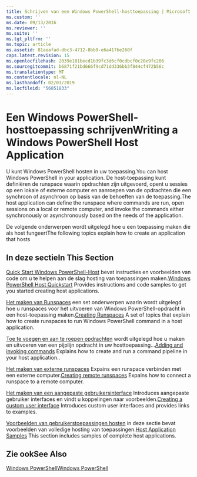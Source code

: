 ```yaml
---
title: Schrijven van een Windows PowerShell-hosttoepassing | Microsoft Docs
ms.custom: ''
ms.date: 09/13/2016
ms.reviewer: ''
ms.suite: ''
ms.tgt_pltfrm: ''
ms.topic: article
ms.assetid: 81aeafad-dbc3-4712-8bb9-e6a417be260f
caps.latest.revision: 15
ms.openlocfilehash: 2039e181becd1b39fc3d6cf0cdbcf0c20e9fc206
ms.sourcegitcommit: b6871f21bd666f9cd71dd336bb3f844cf472b56c
ms.translationtype: MT
ms.contentlocale: nl-NL
ms.lasthandoff: 02/03/2019
ms.locfileid: "56851833"
---
```

# <a name="writing-a-windows-powershell-host-application"></a><span data-ttu-id="3679d-102">Een Windows PowerShell-hosttoepassing schrijven</span><span class="sxs-lookup"><span data-stu-id="3679d-102">Writing a Windows PowerShell Host Application</span></span>

<span data-ttu-id="3679d-103">U kunt Windows PowerShell hosten in uw toepassing.</span><span class="sxs-lookup"><span data-stu-id="3679d-103">You can host Windows PowerShell in your application.</span></span> <span data-ttu-id="3679d-104">De host-toepassing kunt definiëren de runspace waarin opdrachten zijn uitgevoerd, opent u sessies op een lokale of externe computer en aanroepen van de opdrachten die een synchroon of asynchroon op basis van de behoeften van de toepassing.</span><span class="sxs-lookup"><span data-stu-id="3679d-104">The host application can define the runspace where commands are run, open sessions on a local or remote computer, and invoke the commands either synchronously or asynchronously based on the needs of the application.</span></span>

<span data-ttu-id="3679d-105">De volgende onderwerpen wordt uitgelegd hoe u een toepassing maken die als host fungeert</span><span class="sxs-lookup"><span data-stu-id="3679d-105">The following topics explain how to create an application that hosts</span></span>

## <a name="in-this-section"></a><span data-ttu-id="3679d-106">In deze sectie</span><span class="sxs-lookup"><span data-stu-id="3679d-106">In This Section</span></span>

<span data-ttu-id="3679d-107">[Quick Start Windows PowerShell-Host](./windows-powershell-host-quickstart.md) bevat instructies en voorbeelden van code om u te helpen aan de slag hosting van toepassingen maken.</span><span class="sxs-lookup"><span data-stu-id="3679d-107">[Windows PowerShell Host Quickstart](./windows-powershell-host-quickstart.md) Provides instructions and code samples to get you started creating host applications.</span></span>

<span data-ttu-id="3679d-108">[Het maken van Runspaces](./creating-runspaces.md) een set onderwerpen waarin wordt uitgelegd hoe u runspaces voor het uitvoeren van Windows PowerShell-opdracht in een host-toepassing maken.</span><span class="sxs-lookup"><span data-stu-id="3679d-108">[Creating Runspaces](./creating-runspaces.md) A set of topics that explain how to create runspaces to run Windows PowerShell command in a host application.</span></span>

<span data-ttu-id="3679d-109">[Toe te voegen en aan te roepen opdrachten](./adding-and-invoking-commands.md) wordt uitgelegd hoe u maken en uitvoeren van een pijplijn opdracht in uw hosttoepassing...</span><span class="sxs-lookup"><span data-stu-id="3679d-109">[Adding and invoking commands](./adding-and-invoking-commands.md) Explains how to create and run a command pipeline in your host application..</span></span>

<span data-ttu-id="3679d-110">[Het maken van externe runspaces](./creating-remote-runspaces.md) Expains een runspace verbinden met een externe computer.</span><span class="sxs-lookup"><span data-stu-id="3679d-110">[Creating remote runspaces](./creating-remote-runspaces.md) Expains how to connect a runspace to a remote computer.</span></span>

<span data-ttu-id="3679d-111">[Het maken van een aangepaste gebruikersinterface](./creating-a-custom-user-interface.md) Introduces aangepaste gebruiker interfaces en vindt u koppelingen naar voorbeelden.</span><span class="sxs-lookup"><span data-stu-id="3679d-111">[Creating a custom user interface](./creating-a-custom-user-interface.md) Introduces custom user interfaces and provides links to examples.</span></span>

<span data-ttu-id="3679d-112">[Voorbeelden van gebruikerstoepassingen hosten](./host-application-samples.md) in deze sectie bevat voorbeelden van volledige hosting van toepassingen.</span><span class="sxs-lookup"><span data-stu-id="3679d-112">[Host Application Samples](./host-application-samples.md) This section includes samples of complete host applications.</span></span>

## <a name="see-also"></a><span data-ttu-id="3679d-113">Zie ook</span><span class="sxs-lookup"><span data-stu-id="3679d-113">See Also</span></span>

[<span data-ttu-id="3679d-114">Windows PowerShell</span><span class="sxs-lookup"><span data-stu-id="3679d-114">Windows PowerShell</span></span>](http://msdn.microsoft.com/en-us/b41a2af3-aec1-402d-8e18-c2c26be461ff)